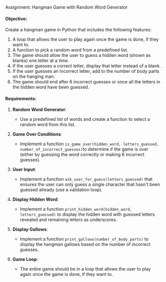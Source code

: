 Assignment: Hangman Game with Random Word Generator

#### Objective:

Create a hangman game in Python that includes the following features:

1. A loop that allows the user to play again once the game is done, if they want to.
2. A function to pick a random word from a predefined list.
3. The game should allow the user to guess a hidden word (shown as blanks) one letter at a time.
4. If the user guesses a correct letter, display that letter instead of a blank.
5. If the user guesses an incorrect letter, add to the number of body parts on the hanging man.
6. The game should end after 6 incorrect guesses or once all the letters in the hidden word have been guessed.

#### Requirements:

1. **Random Word Generator**:
    
    - Use a predefined list of words and create a function to select a random word from this list.
2. **Game Over Conditions**:
    
    - Implement a function `is_game_over(hidden_word, letters_guessed, number_of_incorrect_guesses)`to determine if the game is over (either by guessing the word correctly or making 6 incorrect guesses).
3. **User Input**:
    
    - Implement a function `ask_user_for_guess(letters_guessed)` that ensures the user can only guess a single character that hasn't been guessed already (use a validation loop).
4. **Display Hidden Word**:
    
    - Implement a function `print_hidden_word(hidden_word, letters_guessed)` to display the hidden word with guessed letters revealed and remaining letters as underscores.
5. **Display Gallows**:
    
    - Implement a function `print_gallows(number_of_body_parts)` to display the hangman gallows based on the number of incorrect guesses.
6. **Game Loop**:
    
    - The entire game should be in a loop that allows the user to play again once the game is done, if they want to.
